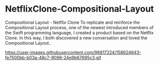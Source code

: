 # NetflixClone-Compositional-Layout

Compositional Layout - Netflix Clone
To replicate and reinforce the Compositional Layout process, one of the newest introduced members of the Swift programming language, I created a product based on the Netflix Clone. In this way, I both discovered a new conversation and loved the Compositional Layout..

https://user-images.githubusercontent.com/96817224/158624643-fe7500bb-b03a-48c7-9098-24e9b67695c3.gif
